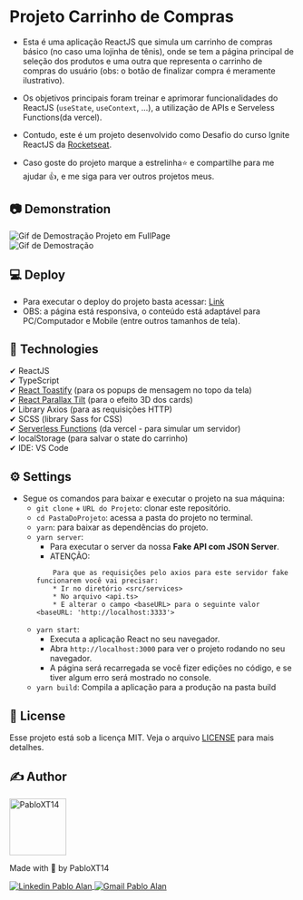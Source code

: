 # Projeto Carrinho de Compras
* Esta é uma aplicação ReactJS que simula um carrinho de compras básico (no caso uma lojinha de tênis), onde se tem a página principal de seleção dos produtos e uma outra que representa o carrinho de compras do usuário (obs: o botão de finalizar compra é meramente ilustrativo).

* Os objetivos principais foram treinar e aprimorar funcionalidades do ReactJS (`useState`, `useContext`, ...), a utilização de APIs e Serveless Functions(da vercel).
* Contudo, este é um projeto desenvolvido como Desafio do curso Ignite ReactJS da [Rocketseat](https://www.rocketseat.com.br/).
* Caso goste do projeto marque a estrelinha⭐ e compartilhe para me ajudar 👍, e me siga para ver outros projetos meus.

## 📷 Demonstration
<img src="./src/assets//Demonstration-Images/Demonstration01-Carrinho-De-Compras-FullPage.gif" alt="Gif de Demostração Projeto em FullPage">
<br/>
<img src="./src/assets//Demonstration-Images/Demonstration02-Carrinho-De-Compras-Mobile.gif" alt="Gif de Demostração">

## 💻 Deploy
* Para executar o deploy do projeto basta acessar: [Link](https://ignite-challenge-reactjs-criando-um-hook-de-carrinho-de-compras.vercel.app/)
* OBS: a página está responsiva, o conteúdo está adaptável para PC/Computador e Mobile (entre outros tamanhos de tela).

## 🚀 Technologies
✔ ReactJS
<br>
✔ TypeScript
<br> 
✔ [React Toastify](https://fkhadra.github.io/react-toastify/introduction) (para os popups de mensagem no topo da tela)
<br>
✔ [React Parallax Tilt](https://github.com/mkosir/react-parallax-tilt) (para o efeito 3D dos cards)
<br>
✔ Library Axios (para as requisições HTTP)
<br>
✔ SCSS (library Sass for CSS)
<br>
✔ [Serverless Functions](https://vercel.com/docs/concepts/functions/serverless-functions#) (da vercel - para simular um servidor)
<br>
✔ localStorage (para salvar o state do carrinho)
<br>
✔ IDE: VS Code

## ⚙ Settings
* Segue os comandos para baixar e executar o projeto na sua máquina:
    - `git clone` + `URL do Projeto`: clonar este repositório.
    - `cd PastaDoProjeto`: acessa a pasta do projeto no terminal.
    - `yarn`: para baixar as dependências do projeto.
    - `yarn server`: 
        - Para executar o server da nossa **Fake API com JSON Server**.
        - ATENÇÃO:
        ```
            Para que as requisições pelo axios para este servidor fake funcionarem você vai precisar: 
            * Ir no diretório <src/services>
            * No arquivo <api.ts>
            * E alterar o campo <baseURL> para o seguinte valor <baseURL: 'http://localhost:3333'>
        ``` 
    - `yarn start`: 
        - Executa a aplicação React no seu navegador. 
        - Abra `http://localhost:3000` para ver o projeto rodando no seu navegador.
        - A página será recarregada se você fizer edições no código, e se tiver algum erro será mostrado no console.
    - `yarn build`: Compila a aplicação para a produção na pasta build

## 📝 License
Esse projeto está sob a licença MIT. Veja o arquivo [LICENSE](LICENSE) para mais detalhes.

## ✍ Author
<img alt="PabloXT14" title="PabloXT14" src="https://avatars.githubusercontent.com/u/71723595?s=400&u=f7a1ec0c2e1f7cd1acf79f61043dbc75b1079de6&v=4" width="100">
<p>
    Made with 💜 by PabloXT14
</p>
<p align="left">
    <a href="https://www.linkedin.com/in/pabloalan/" target="_blank">
        <img align="center" src="https://img.shields.io/badge/LinkedIn-%230077B5?style=for-the-badge&logo=linkedin&logoColor=white" alt="Linkedin Pablo Alan" />
    </a>
    <a href="mailto:pabloxt14@gmail.com" target="_blank">
        <img align="center" src="https://img.shields.io/badge/Gmail-FF0000?style=for-the-badge&logo=gmail&logoColor=white" alt="Gmail Pablo Alan" />
    </a>
</p>

